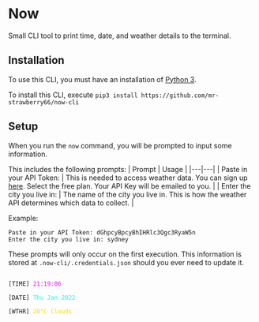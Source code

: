 # Now

Small CLI tool to print time, date, and weather details to the terminal.

## Installation
To use this CLI, you must have an installation of [Python 3](https://www.python.org/downloads/).

To install this CLI, execute `pip3 install https://github.com/mr-strawberry66/now-cli`

## Setup
When you run the `now` command, you will be prompted to input some information.

This includes the following prompts:
| Prompt | Usage |
|---|---|
| Paste in your API Token: | This is needed to access weather data. You can sign up [here](https://openweathermap.org/price). Select the free plan. Your API Key will be emailed to you.  |
| Enter the city you live in: | The name of the city you live in. This is how the weather API determines which data to collect. |

Example:
```
Paste in your API Token: dGhpcyBpcyBhIHRlc3Qgc3RyaW5n
Enter the city you live in: sydney
```

These prompts will only occur on the first execution. This information is stored at `.now-cli/.credentials.json` should you ever need to update it.

<code>
<span>[TIME] </span><span style="color:magenta">21:19:06</span><br>
<span>[DATE] </span><span style="color:cyan">Thu Jan 2022</span><br>
<span>[WTHR] </span><span style="color:gold">20°C Clouds</span>
</code>
